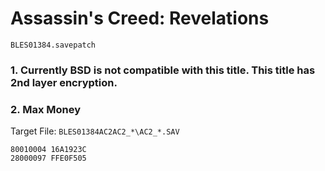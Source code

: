 # Assassin's Creed: Revelations 

`BLES01384.savepatch`

### 1.  Currently BSD is not compatible with this title. This title has 2nd layer encryption.
### 2. Max Money

Target File: `BLES01384AC2AC2_*\AC2_*.SAV`

```
80010004 16A1923C
28000097 FFE0F505
```

